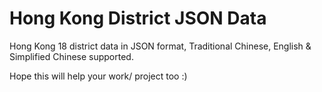 # Hong Kong District JSON Data

Hong Kong 18 district data in JSON format, Traditional Chinese, English & Simplified Chinese supported.

Hope this will help your work/ project too :)

